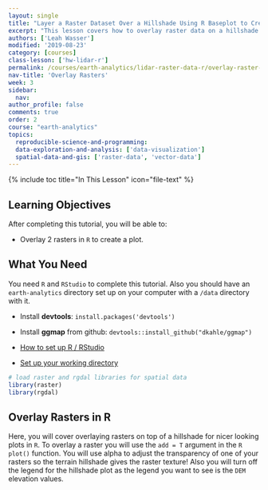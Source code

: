 ```yaml
---
layout: single
title: "Layer a Raster Dataset Over a Hillshade Using R Baseplot to Create a Beautiful Basemap That Represents Topography"
excerpt: "This lesson covers how to overlay raster data on a hillshade in R using baseplot and layer opacity arguments."
authors: ['Leah Wasser']
modified: '2019-08-23'
category: [courses]
class-lesson: ['hw-lidar-r']
permalink: /courses/earth-analytics/lidar-raster-data-r/overlay-raster-on-hillshade-r/
nav-title: 'Overlay Rasters'
week: 3
sidebar:
  nav:
author_profile: false
comments: true
order: 2
course: "earth-analytics"
topics:
  reproducible-science-and-programming:
  data-exploration-and-analysis: ['data-visualization']
  spatial-data-and-gis: ['raster-data', 'vector-data']
---
```



{% include toc title="In This Lesson" icon="file-text" %}



<div class='notice--success' markdown="1">

## <i class="fa fa-graduation-cap" aria-hidden="true"></i> Learning Objectives

After completing this tutorial, you will be able to:

* Overlay 2 rasters in `R` to create a plot.

## <i class="fa fa-check-square-o fa-2" aria-hidden="true"></i> What You Need

You need `R` and `RStudio` to complete this tutorial. Also you should have
an `earth-analytics` directory set up on your computer with a `/data`
directory with it.

* Install **devtools**: `install.packages('devtools')`
* Install **ggmap** from github: `devtools::install_github("dkahle/ggmap")`

* [How to set up R / RStudio](/courses/earth-analytics/document-your-science/setup-r-rstudio/)
* [Set up your working directory](/courses/earth-analytics/document-your-science/setup-working-directory/)

</div>


```r
# load raster and rgdal libraries for spatial data
library(raster)
library(rgdal)
```

## Overlay Rasters in R

Here, you will cover overlaying rasters on top of a hillshade for nicer looking
plots in `R`. To overlay a raster you will use the `add = T` argument in the `R` `plot()`
function. You will use alpha to adjust the transparency of one of your rasters so
the terrain hillshade gives the raster texture! Also you will turn off the legend
for the hillshade plot as the legend you want to see is the `DEM` elevation values.


